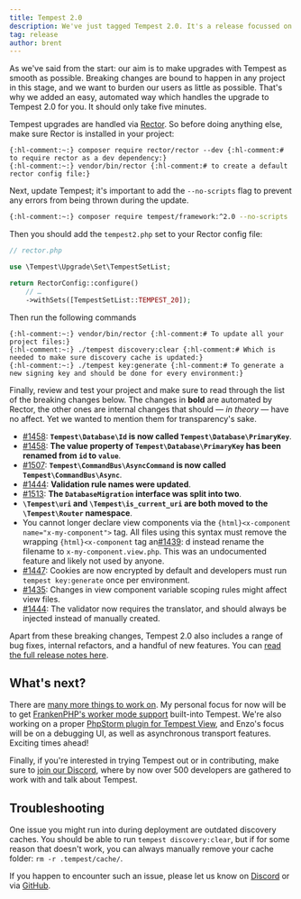 ```yaml
---
title: Tempest 2.0
description: We've just tagged Tempest 2.0. It's a release focussed on fine-tuning and fixing lots of details. It also signifies that we're committed to Tempest, we're in this for the long run!
tag: release
author: brent
---
```


As we've said from the start: our aim is to make upgrades with Tempest as smooth as possible. Breaking changes are bound to happen in any project in this stage, and we want to burden our users as little as possible. That's why we added an easy, automated way which handles the upgrade to Tempest 2.0 for you. It should only take five minutes.

Tempest upgrades are handled via [Rector](https://getrector.com/). So before doing anything else, make sure Rector is installed in your project:

```
{:hl-comment:~:} composer require rector/rector --dev {:hl-comment:# to require rector as a dev dependency:}
{:hl-comment:~:} vendor/bin/rector {:hl-comment:# to create a default rector config file:}
```


Next, update Tempest; it's important to add the `--no-scripts` flag to prevent any errors from being thrown during the update.

```sh
{:hl-comment:~:} composer require tempest/framework:^2.0 --no-scripts
```

Then you should add the `tempest2.php` set to your Rector config file:

```php
// rector.php

use \Tempest\Upgrade\Set\TempestSetList;

return RectorConfig::configure()
    // …
    ->withSets([TempestSetList::TEMPEST_20]);
```

Then run the following commands

```
{:hl-comment:~:} vendor/bin/rector {:hl-comment:# To update all your project files:}
{:hl-comment:~:} ./tempest discovery:clear {:hl-comment:# Which is needed to make sure discovery cache is updated:}
{:hl-comment:~:} ./tempest key:generate {:hl-comment:# To generate a new signing key and should be done for every environment:}
```

Finally, review and test your project and make sure to read through the list of the breaking changes below. The changes in **bold** are automated by Rector, the other ones are internal changes that should — _in theory_ — have no affect. Yet we wanted to mention them for transparency's sake. 

- [#1458](https://github.com/tempestphp/tempest-framework/pull/1458): **`Tempest\Database\Id` is now called `Tempest\Database\PrimaryKey`**. 
- [#1458](https://github.com/tempestphp/tempest-framework/pull/1458): **The value property of `Tempest\Database\PrimaryKey` has been renamed from `id` to `value`**. 
- [#1507](https://github.com/tempestphp/tempest-framework/pull/1507): **`Tempest\CommandBus\AsyncCommand` is now called `Tempest\CommandBus\Async`**. 
- [#1444](https://github.com/tempestphp/tempest-framework/pull/1444): **Validation rule names were updated**. 
- [#1513](https://github.com/tempestphp/tempest-framework/pull/1513): **The `DatabaseMigration` interface was split into two**. 
- **`\Tempest\uri` and `\Tempest\is_current_uri` are both moved to the `\Tempest\Router` namespace**.
- You cannot longer declare view components via the `{html}<x-component name="x-my-component">` tag. All files using this syntax must remove the wrapping `{html}<x-component` tag an[#1439](https://github.com/tempestphp/tempest-framework/pull/1439): d instead rename the filename to `x-my-component.view.php`. This was an undocumented feature and likely not used by anyone.  
- [#1447](https://github.com/tempestphp/tempest-framework/pull/1447): Cookies are now encrypted by default and developers must run `tempest key:generate` once per environment. 
- [#1435](https://github.com/tempestphp/tempest-framework/pull/1435): Changes in view component variable scoping rules might affect view files. 
- [#1444](https://github.com/tempestphp/tempest-framework/pull/1444): The validator now requires the translator, and should always be injected instead of manually created. 

Apart from these breaking changes, Tempest 2.0 also includes a range of bug fixes, internal refactors, and a handful of new features. You can [read the full release notes here](https://github.com/tempestphp/tempest-framework/releases/tag/v2.0.0).

## What's next?

There are [many more things to work on](https://github.com/tempestphp/tempest-framework/issues). My personal focus for now will be to get [FrankenPHP's worker mode support](https://github.com/tempestphp/tempest-framework/issues/1548) built-into Tempest. We're also working on a proper [PhpStorm plugin for Tempest View](https://github.com/tempestphp/tempest-phpstorm-plugin), and Enzo's focus will be on a debugging UI, as well as asynchronous transport features. Exciting times ahead!  

Finally, if you're interested in trying Tempest out or in contributing, make sure to [join our Discord](/discord), where by now over 500 developers are gathered to work with and talk about Tempest.

## Troubleshooting

One issue you might run into during deployment are outdated discovery caches. You should be able to run `tempest discovery:clear`, but if for some reason that doesn't work, you can always manually remove your cache folder: `rm -r .tempest/cache/`.

If you happen to encounter such an issue, please let us know on [Discord](/discord) or via [GitHub](https://github.com/tempestphp/tempest-framework).